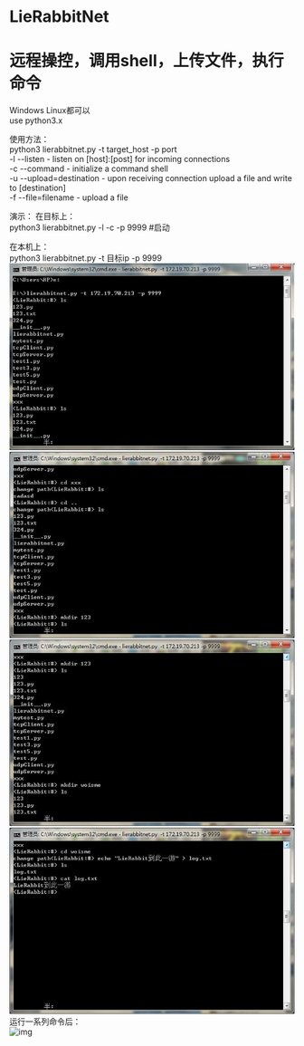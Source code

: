 # LieRabbitNet
远程操控，调用shell，上传文件，执行命令
=======
Windows Linux都可以<br>
use python3.x<br>

使用方法：<br>
python3 lierabbitnet.py -t target_host -p port<br>
-l --listen              - listen on [host]:[post] for incoming connections<br>
-c --command             - initialize a command shell<br>
-u --upload=destination  - upon receiving connection upload a file and write to [destination]<br>
-f --file=filename       - upload a file<br>


演示：
在目标上：<br>
python3 lierabbitnet.py -l -c -p 9999  #启动<br>

在本机上：<br>
python3 lierabbitnet.py -t 目标ip -p 9999<br>
![img](https://github.com/LieRabbit/LieRabbitNet/blob/master/images/1.jpg)
![img](https://github.com/LieRabbit/LieRabbitNet/blob/master/images/2.jpg)
![img](https://github.com/LieRabbit/LieRabbitNet/blob/master/images/3.jpg)
![img](https://github.com/LieRabbit/LieRabbitNet/blob/master/images/4.jpg)
运行一系列命令后：<br>
![img](https://github.com/LieRabbit/LieRabbitNet/blob/master/images/5.jpg)



